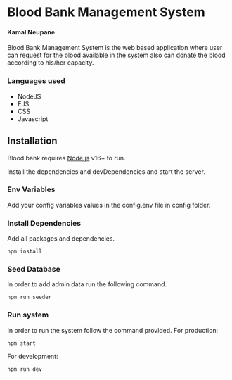 # Blood Bank Management System
#### Kamal Neupane
Blood Bank Management System is the web based application where user can request for the blood available in the system also can donate the blood according to his/her capacity.
### Languages used
- NodeJS
- EJS
- CSS
- Javascript

## Installation

Blood bank requires [Node.js](https://nodejs.org/) v16+ to run.

Install the dependencies and devDependencies and start the server.

### Env Variables
Add your config variables values in the config.env file in config folder.

### Install Dependencies
Add all packages and dependencies.
```
npm install
```
### Seed Database
In order to add admin data run the following command.
```
npm run seeder
```
### Run system
In order to run the system follow the command provided.
For production:
```
npm start
```
For development:
```
npm run dev
```